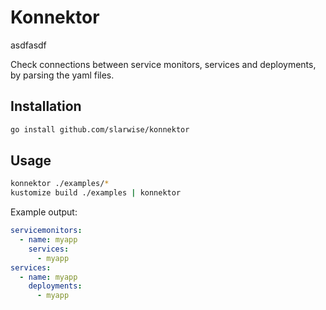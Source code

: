 # Konnektor

asdfasdf

Check connections between service monitors, services and deployments, by parsing
the yaml files.

## Installation

```sh
go install github.com/slarwise/konnektor
```

## Usage

```sh
konnektor ./examples/*
kustomize build ./examples | konnektor
```

Example output:

```yaml
servicemonitors:
  - name: myapp
    services:
      - myapp
services:
  - name: myapp
    deployments:
      - myapp
```
